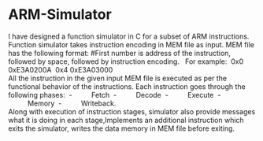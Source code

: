 # ARM-Simulator
I have designed a function simulator in C for a subset of ARM instructions. Function simulator takes instruction encoding in MEM file as input. MEM file has the following format:  #First number is address of the instruction, followed by space, followed by instruction encoding.  
For example:  0x0 0xE3A0200A  0x4 0xE3A03000   
All the instruction in the given input MEM file is executed as per the functional behavior of the instructions. 
Each instruction goes through the following phases:  
-          Fetch 
-          Decode 
-          Execute  
-          Memory  
-          Writeback.  
Along with execution of instruction stages, simulator also provide messages what it is doing in each stage,Implements an additional instruction which exits the simulator, writes the data memory in MEM file before exiting.  
